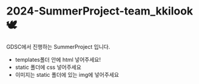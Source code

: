 ﻿# 2024-SummerProject-team_kkilook🕊️
 GDSC에서 진행하는 SummerProject 입니다.


- templates폴더 안에 html 넣어주세요!
- static 폴더에 css 넣어주세요
- 이미지는 static 폴더에 있는 img에 넣어주세요
